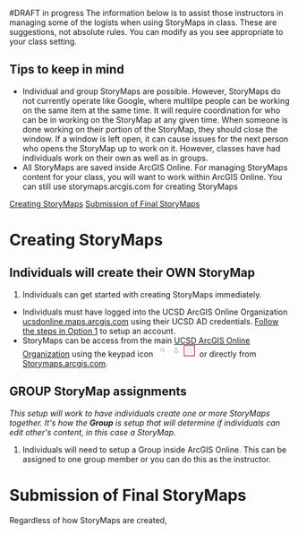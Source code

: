 #DRAFT in progress
The information below is to assist those instructors in managing some of the logists when using StoryMaps in class. These are suggestions, not absolute rules. You can modify as you see appropriate to your class setting.

## Tips to keep in mind
- Individual and group StoryMaps are possible. However, StoryMaps do not currently operate like Google, where multilpe people can be working on the same item at the same time. It will require coordination for who can be in working on the StoryMap at any given time. When someone is done working on their portion of the StoryMap, they should close the window. If a window is left open, it can cause issues for the next person who opens the StoryMap up to work on it. However, classes have had individuals work on their own as well as in groups.
- All StoryMaps are saved inside ArcGIS Online. For managing StoryMaps content for your class, you will want to work within ArcGIS Online. You can still use storymaps.arcgis.com for creating StoryMaps

[Creating StoryMaps](#creating-storymaps)
[Submission of Final StoryMaps](#submission-of-final-storymaps)


# Creating StoryMaps
## Individuals will create their OWN StoryMap
1. Individuals can get started with creating StoryMaps immediately. 
  - Individuals must have logged into the UCSD ArcGIS Online Organization [ucsdonline.maps.arcgis.com](https://ucsdonline.maps.arcgis.com/) using their UCSD AD credentials. [Follow the steps in Option 1](https://ucsd.libguides.com/gis/arcgisaccount) to setup an account.
  - StoryMaps can be access from the main [UCSD ArcGIS Online Organization](https://ucsdonline.maps.arcgis.com/) using the keypad icon <img src="../images/Numberpad.png" width = 75> or directly from [Storymaps.arcgis.com](http://storymaps.arcgis.com/).

## GROUP StoryMap assignments
*This setup will work to have individuals create one or more StoryMaps together. It's how the **Group** is setup that will determine if individuals can edit other's content, in this case a StoryMap.*
1. Individuals will need to setup a Group inside ArcGIS Online. This can be assigned to one group member or you can do this as the instructor. 


# Submission of Final StoryMaps
Regardless of how StoryMaps are created, 

